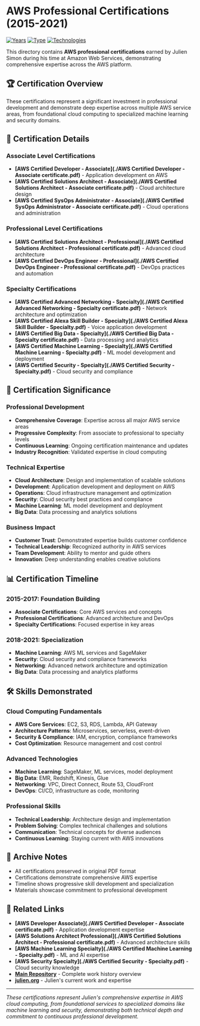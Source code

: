 # AWS Professional Certifications (2015-2021)

[![Years](https://img.shields.io/badge/Years-2015--2021-orange.svg)](https://github.com/juliensimon/work-history)
[![Type](https://img.shields.io/badge/Type-Professional%20Certifications-blue.svg)](https://github.com/juliensimon/work-history)
[![Technologies](https://img.shields.io/badge/Technologies-AWS%20Services%2C%20Cloud%20Computing%2C%20Machine%20Learning-green.svg)](https://github.com/juliensimon/work-history)

This directory contains **AWS professional certifications** earned by Julien Simon during his time at Amazon Web Services, demonstrating comprehensive expertise across the AWS platform.

## 🏆 Certification Overview

These certifications represent a significant investment in professional development and demonstrate deep expertise across multiple AWS service areas, from foundational cloud computing to specialized machine learning and security domains.

## 📁 Certification Details

### Associate Level Certifications
- **[AWS Certified Developer - Associate](./AWS Certified Developer - Associate certificate.pdf)** - Application development on AWS
- **[AWS Certified Solutions Architect - Associate](./AWS Certified Solutions Architect - Associate certificate.pdf)** - Cloud architecture design
- **[AWS Certified SysOps Administrator - Associate](./AWS Certified SysOps Administrator - Associate certificate.pdf)** - Cloud operations and administration

### Professional Level Certifications
- **[AWS Certified Solutions Architect - Professional](./AWS Certified Solutions Architect - Professional certificate.pdf)** - Advanced cloud architecture
- **[AWS Certified DevOps Engineer - Professional](./AWS Certified DevOps Engineer - Professional certificate.pdf)** - DevOps practices and automation

### Specialty Certifications
- **[AWS Certified Advanced Networking - Specialty](./AWS Certified Advanced Networking - Specialty certificate.pdf)** - Network architecture and optimization
- **[AWS Certified Alexa Skill Builder - Specialty](./AWS Certified Alexa Skill Builder - Specialty.pdf)** - Voice application development
- **[AWS Certified Big Data - Specialty](./AWS Certified Big Data - Specialty certificate.pdf)** - Data processing and analytics
- **[AWS Certified Machine Learning - Specialty](./AWS Certified Machine Learning - Specialty.pdf)** - ML model development and deployment
- **[AWS Certified Security - Specialty](./AWS Certified Security - Specialty.pdf)** - Cloud security and compliance

## 🎯 Certification Significance

### Professional Development
- **Comprehensive Coverage**: Expertise across all major AWS service areas
- **Progressive Complexity**: From associate to professional to specialty levels
- **Continuous Learning**: Ongoing certification maintenance and updates
- **Industry Recognition**: Validated expertise in cloud computing

### Technical Expertise
- **Cloud Architecture**: Design and implementation of scalable solutions
- **Development**: Application development and deployment on AWS
- **Operations**: Cloud infrastructure management and optimization
- **Security**: Cloud security best practices and compliance
- **Machine Learning**: ML model development and deployment
- **Big Data**: Data processing and analytics solutions

### Business Impact
- **Customer Trust**: Demonstrated expertise builds customer confidence
- **Technical Leadership**: Recognized authority in AWS services
- **Team Development**: Ability to mentor and guide others
- **Innovation**: Deep understanding enables creative solutions

## 📊 Certification Timeline

### 2015-2017: Foundation Building
- **Associate Certifications**: Core AWS services and concepts
- **Professional Certifications**: Advanced architecture and DevOps
- **Specialty Certifications**: Focused expertise in key areas

### 2018-2021: Specialization
- **Machine Learning**: AWS ML services and SageMaker
- **Security**: Cloud security and compliance frameworks
- **Networking**: Advanced network architecture and optimization
- **Big Data**: Data processing and analytics platforms

## 🛠️ Skills Demonstrated

### Cloud Computing Fundamentals
- **AWS Core Services**: EC2, S3, RDS, Lambda, API Gateway
- **Architecture Patterns**: Microservices, serverless, event-driven
- **Security & Compliance**: IAM, encryption, compliance frameworks
- **Cost Optimization**: Resource management and cost control

### Advanced Technologies
- **Machine Learning**: SageMaker, ML services, model deployment
- **Big Data**: EMR, Redshift, Kinesis, Glue
- **Networking**: VPC, Direct Connect, Route 53, CloudFront
- **DevOps**: CI/CD, infrastructure as code, monitoring

### Professional Skills
- **Technical Leadership**: Architecture design and implementation
- **Problem Solving**: Complex technical challenges and solutions
- **Communication**: Technical concepts for diverse audiences
- **Continuous Learning**: Staying current with AWS innovations

## 📄 Archive Notes

- All certifications preserved in original PDF format
- Certifications demonstrate comprehensive AWS expertise
- Timeline shows progressive skill development and specialization
- Materials showcase commitment to professional development

## 🔗 Related Links

- **[AWS Developer Associate](./AWS Certified Developer - Associate certificate.pdf)** - Application development expertise
- **[AWS Solutions Architect Professional](./AWS Certified Solutions Architect - Professional certificate.pdf)** - Advanced architecture skills
- **[AWS Machine Learning Specialty](./AWS Certified Machine Learning - Specialty.pdf)** - ML and AI expertise
- **[AWS Security Specialty](./AWS Certified Security - Specialty.pdf)** - Cloud security knowledge
- **[Main Repository](../../../README.md)** - Complete work history overview
- **[julien.org](https://julien.org)** - Julien's current work and expertise

---

*These certifications represent Julien's comprehensive expertise in AWS cloud computing, from foundational services to specialized domains like machine learning and security, demonstrating both technical depth and commitment to continuous professional development.* 